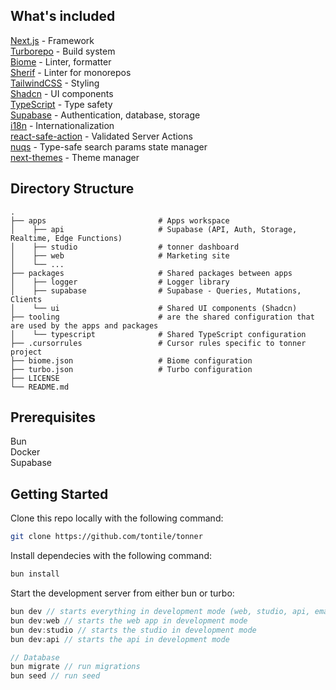 ## What's included

[Next.js](https://nextjs.org/) - Framework<br>
[Turborepo](https://turbo.build) - Build system<br>
[Biome](https://biomejs.dev) - Linter, formatter<br>
[Sherif](https://github.com/QuiiBz/sherif) - Linter for monorepos<br>
[TailwindCSS](https://tailwindcss.com/) - Styling<br>
[Shadcn](https://ui.shadcn.com/) - UI components<br>
[TypeScript](https://www.typescriptlang.org/) - Type safety<br>
[Supabase](https://supabase.com/) - Authentication, database, storage<br>
[i18n](https://next-international.vercel.app/) - Internationalization<br>
[react-safe-action](https://next-safe-action.dev) - Validated Server Actions<br>
[nuqs](https://nuqs.47ng.com/) - Type-safe search params state manager<br>
[next-themes](https://next-themes-example.vercel.app/) - Theme manager<br>

## Directory Structure

```
.
├── apps                         # Apps workspace
│    ├── api                     # Supabase (API, Auth, Storage, Realtime, Edge Functions)
│    ├── studio                  # tonner dashboard
│    ├── web                     # Marketing site
│    └── ...
├── packages                     # Shared packages between apps
│    ├── logger                  # Logger library
│    ├── supabase                # Supabase - Queries, Mutations, Clients
│    └── ui                      # Shared UI components (Shadcn)
├── tooling                      # are the shared configuration that are used by the apps and packages
│    └── typescript              # Shared TypeScript configuration
├── .cursorrules                 # Cursor rules specific to tonner project
├── biome.json                   # Biome configuration
├── turbo.json                   # Turbo configuration
├── LICENSE
└── README.md
```

## Prerequisites

Bun<br>
Docker<br>
Supabase<br>

## Getting Started

Clone this repo locally with the following command:

```bash
git clone https://github.com/tontile/tonner
```

Install dependecies with the following command:

```bash
bun install
```

Start the development server from either bun or turbo:

```ts
bun dev // starts everything in development mode (web, studio, api, email)
bun dev:web // starts the web app in development mode
bun dev:studio // starts the studio in development mode
bun dev:api // starts the api in development mode

// Database
bun migrate // run migrations
bun seed // run seed
```